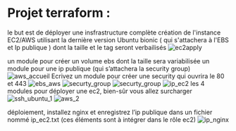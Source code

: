# Projet terraform :

le but est de déployer une insfrastructure complète 
création de l'instance EC2/AWS utilisant la dernière version Ubuntu bionic ( qui s'attachera à l'EBS et Ip publique ) dont la taille et le tag seront verbailisés
![ec2apply](https://github.com/mikimihia/terraform/assets/44511981/93970249-2ef0-439e-926d-6019283463f9)

un module pour créer un volume ebs dont la taille sera variabilisée
un module pour une ip publique (qui s’attachera la security group)
![aws_accueil](https://github.com/mikimihia/terraform/assets/44511981/b35b142b-085e-4620-a01a-577232632b65)
Ecrivez un module pour créer une security qui ouvrira le 80 et 443
![ebs_aws](https://github.com/mikimihia/terraform/assets/44511981/428cf718-2da5-4e5c-b2aa-ab0fafc9fce4)
![securty_group](https://github.com/mikimihia/terraform/assets/44511981/77992fa0-d4b5-47a2-98af-0b610f00e936)
![securty_group](https://github.com/mikimihia/terraform/assets/44511981/b71f16b7-9798-46cf-b7fe-1923e08e07e1)
![ip_ec2](https://github.com/mikimihia/terraform/assets/44511981/538dd83c-769d-423d-aa7c-961f32a7067e)
les 4 modules pour déployer une ec2, bien-sûr vous allez surcharger
![ssh_ubuntu_1](https://github.com/mikimihia/terraform/assets/44511981/1f7f5653-9042-4121-9344-90349128090d)
![aws_2](https://github.com/mikimihia/terraform/assets/44511981/9f2b3813-819c-4d9b-b71c-b688b83b7db9)


déploiement, installez nginx et enregistrez l’ip publique dans un fichier nommé ip_ec2.txt (ces
  éléments sont à intégrer dans le rôle ec2)
![ip_nginx](https://github.com/mikimihia/terraform/assets/44511981/12ed10a3-7f19-43ac-8229-126f65249f9a)

